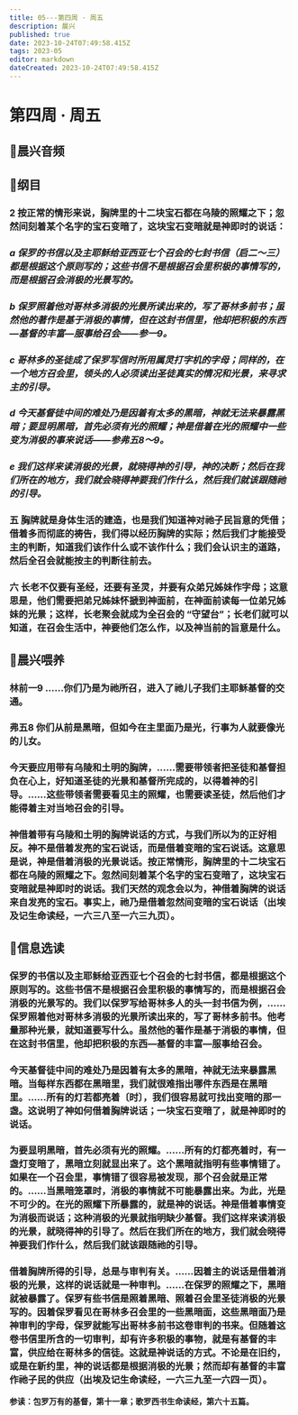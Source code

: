 ```yaml
---
title: 05---第四周 · 周五
description: 晨兴
published: true
date: 2023-10-24T07:49:58.415Z
tags: 2023-05
editor: markdown
dateCreated: 2023-10-24T07:49:58.415Z
---
```


# 第四周 · 周五
## 🎵晨兴音频

## 📖纲目

### 2  按正常的情形来说，胸牌里的十二块宝石都在乌陵的照耀之下；忽然间刻着某个名字的宝石变暗了，这块宝石变暗就是神即时的说话：

### *a  保罗的书信以及主耶稣给亚西亚七个召会的七封书信（启二～三）都是根据这个原则写的；这些书信不是根据召会里积极的事情写的，而是根据召会消极的光景写的。*

### *b  保罗照着他对哥林多消极的光景所读出来的，写了哥林多前书；虽然他的著作是基于消极的事情，但在这封书信里，他却把积极的东西—基督的丰富—服事给召会——参一9。*

### *c  哥林多的圣徒成了保罗写信时所用属灵打字机的字母；同样的，在一个地方召会里，领头的人必须读出圣徒真实的情况和光景，来寻求主的引导。*

### *d  今天基督徒中间的难处乃是因着有太多的黑暗，神就无法来暴露黑暗；要显明黑暗，首先必须有光的照耀；神是借着在光的照耀中一些变为消极的事来说话——参弗五8～9。*

### *e  我们这样来读消极的光景，就晓得神的引导，神的决断；然后在我们所在的地方，我们就会晓得神要我们作什么，然后我们就该跟随祂的引导。*

### 五  胸牌就是身体生活的建造，也是我们知道神对祂子民旨意的凭借；借着多而彻底的祷告，我们得以经历胸牌的实际；然后我们才能接受主的判断，知道我们该作什么或不该作什么；我们会认识主的道路，然后全召会就能按主的判断往前去。

### 六  长老不仅要有圣经，还要有圣灵，并要有众弟兄姊妹作字母；这意思是，他们需要把弟兄姊妹怀搋到神面前，在神面前读每一位弟兄姊妹的光景；这样，长老聚会就成为全召会的 “守望台”；长老们就可以知道，在召会生活中，神要他们怎么作，以及神当前的旨意是什么。

## 📖晨兴喂养

### **林前一9    ……你们乃是为祂所召，进入了祂儿子我们主耶稣基督的交通。**

### **弗五8    你们从前是黑暗，但如今在主里面乃是光，行事为人就要像光的儿女。**

### 今天要应用带有乌陵和土明的胸牌，……需要带领者把圣徒和基督担负在心上，好知道圣徒的光景和基督所完成的，以得着神的引导。……这些带领者需要看见主的照耀，也需要读圣徒，然后他们才能得着主对当地召会的引导。

### 神借着带有乌陵和土明的胸牌说话的方式，与我们所以为的正好相反。神不是借着发亮的宝石说话，而是借着变暗的宝石说话。这意思是说，神是借着消极的光景说话。按正常情形，胸牌里的十二块宝石都在乌陵的照耀之下。忽然间刻着某个名字的宝石变暗了，这块宝石变暗就是神即时的说话。我们天然的观念会以为，神借着胸牌的说话来自发亮的宝石。事实上，祂乃是借着忽然间变暗的宝石说话（出埃及记生命读经，一六三八至一六三九页）。

## 📖信息选读

### 保罗的书信以及主耶稣给亚西亚七个召会的七封书信，都是根据这个原则写的。这些书信不是根据召会里积极的事情写的，而是根据召会消极的光景写的。我们以保罗写给哥林多人的头一封书信为例，……保罗照着他对哥林多消极的光景所读出来的，写了哥林多前书。他考量那种光景，就知道要写什么。虽然他的著作是基于消极的事情，但在这封书信里，他却把积极的东西—基督的丰富—服事给召会。

### 今天基督徒中间的难处乃是因着有太多的黑暗，神就无法来暴露黑暗。当每样东西都在黑暗里，我们就很难指出哪件东西是在黑暗里。……所有的灯若都亮着〔时〕，我们很容易就可找出变暗的那一盏。这说明了神如何借着胸牌说话；一块宝石变暗了，就是神即时的说话。

### 为要显明黑暗，首先必须有光的照耀。……所有的灯都亮着时，有一盏灯变暗了，黑暗立刻就显出来了。这个黑暗就指明有些事情错了。如果在一个召会里，事情错了很容易被发现，那个召会就是正常的。……当黑暗笼罩时，消极的事情就不可能暴露出来。为此，光是不可少的。在光的照耀下所暴露的，就是神的说话。神是借着事情变为消极而说话；这种消极的光景就指明缺少基督。我们这样来读消极的光景，就晓得神的引导了。然后在我们所在的地方，我们就会晓得神要我们作什么，然后我们就该跟随祂的引导。

### 借着胸牌所得的引导，总是与审判有关。……因着主的说话是借着消极的光景，这样的说话就是一种审判。……在保罗的照耀之下，黑暗就被暴露了。保罗有些书信是照着黑暗、照着召会里圣徒消极的光景写的。因着保罗看见在哥林多召会里的一些黑暗面，这些黑暗面乃是神审判的字母，保罗就能写出哥林多前书这卷审判的书来。但随着这卷书信里所含的一切审判，却有许多积极的事物，就是有基督的丰富，供应给在哥林多的信徒。这就是神说话的方式。不论是在旧约，或是在新约里，神的说话都是根据消极的光景；然而却有基督的丰富作祂子民的供应（出埃及记生命读经，一六三九至一六四一页）。

**参读：包罗万有的基督，第十一章；歌罗西书生命读经，第六十五篇。**
<!-- Google tag (gtag.js) -->
<script async src="https://www.googletagmanager.com/gtag/js?id=G-1P8709Z16T"></script>
<script>
  window.dataLayer = window.dataLayer || [];
  function gtag(){dataLayer.push(arguments);}
  gtag('js', new Date());

  gtag('config', 'G-1P8709Z16T');
</script>

